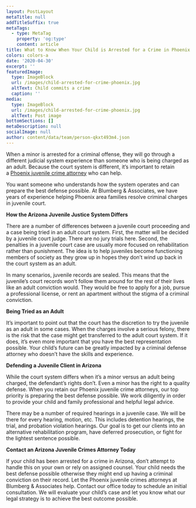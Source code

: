 ```yaml
---
layout: PostLayout
metaTitle: null
addTitleSuffix: true
metaTags:
  - type: MetaTag
    property: 'og:type'
    content: article
title: What to Know When Your Child is Arrested for a Crime in Phoenix
colors: colors-a
date: '2020-04-30'
excerpt: ''
featuredImage:
  type: ImageBlock
  url: /images/child-arrested-for-crime-phoenix.jpg
  altText: Child commits a crime
  caption: ''
media:
  type: ImageBlock
  url: /images/child-arrested-for-crime-phoenix.jpg
  altText: Post image
bottomSections: []
metaDescription: null
socialImage: null
author: content/data/team/person-qkxt493m4.json
---
```


When a minor is arrested for a criminal offense, they will go through a different judicial system experience than someone who is being charged as an adult. Because the court system is different, it’s important to retain a [Phoenix juvenile crime attorney](https://azblumberglaw.com/phoenix-criminal-attorney/juvenile-offenses/) who can help.

You want someone who understands how the system operates and can prepare the best defense possible. At Blumberg & Associates, we have years of experience helping Phoenix area families resolve criminal charges in juvenile court.

**How the Arizona Juvenile Justice System Differs**

There are a number of differences between a juvenile court proceeding and a case being tried in an adult court system. First, the matter will be decided by a juvenile court judge. There are no jury trials here. Second, the penalties in a juvenile court case are usually more focused on rehabilitation rather than punishment. The idea is to help juveniles become functioning members of society as they grow up in hopes they don’t wind up back in the court system as an adult.

In many scenarios, juvenile records are sealed. This means that the juvenile’s court records won’t follow them around for the rest of their lives like an adult conviction would. They would be free to apply for a job, pursue a professional license, or rent an apartment without the stigma of a criminal conviction.

**Being Tried as an Adult**

It’s important to point out that the court has the discretion to try the juvenile as an adult in some cases. When the charges involve a serious felony, there is the risk that the case might get transferred to the adult court system. If it does, it’s even more important that you have the best representation possible. Your child’s future can be greatly impacted by a criminal defense attorney who doesn’t have the skills and experience.

**Defending a Juvenile Client in Arizona**

While the court system differs when it’s a minor versus an adult being charged, the defendant’s rights don’t. Even a minor has the right to a quality defense. When you retain our Phoenix juvenile crime attorneys, our top priority is preparing the best defense possible. We work diligently in order to provide your child and family professional and helpful legal advice.

There may be a number of required hearings in a juvenile case. We will be there for every hearing, motion, etc. This includes detention hearings, the trial, and probation violation hearings. Our goal is to get our clients into an alternative rehabilitation program, have deferred prosecution, or fight for the lightest sentence possible.

**Contact an Arizona Juvenile Crimes Attorney Today**

If your child has been arrested for a crime in Arizona, don’t attempt to handle this on your own or rely on assigned counsel. Your child needs the best defense possible otherwise they might end up having a criminal conviction on their record. Let the Phoenix juvenile crimes attorneys at Blumberg & Associates help. Contact our office today to schedule an initial consultation. We will evaluate your child’s case and let you know what our legal strategy is to achieve the best outcome possible.
